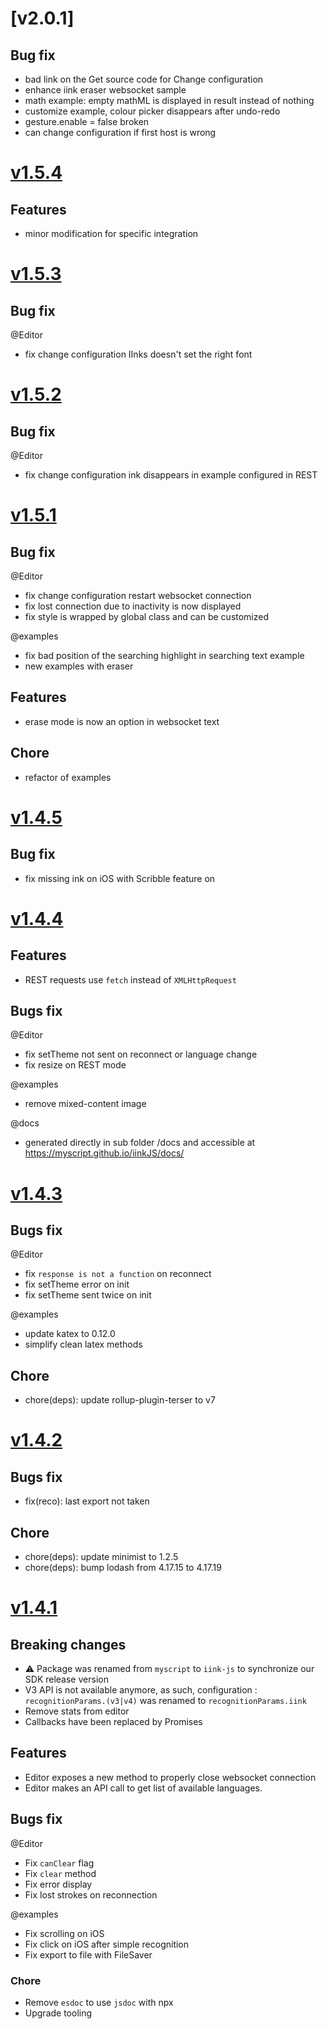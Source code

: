 # [v2.0.1]

## Bug fix
- bad link on the Get source code for Change configuration
- enhance iink eraser websocket sample
- math example: empty mathML is displayed in result instead of nothing
- customize example, colour picker disappears after undo-redo
- gesture.enable = false broken
- can change configuration if first host is wrong

# [v1.5.4](https://github.com/MyScript/iinkJS/tree/v1.5.4)

## Features
- minor modification for specific integration
# [v1.5.3](https://github.com/MyScript/iinkJS/tree/v1.5.3)

## Bug fix
@Editor
- fix change configuration IInks doesn't set the right font

# [v1.5.2](https://github.com/MyScript/iinkJS/tree/v1.5.2)

## Bug fix
@Editor
- fix change configuration ink disappears in example configured in REST

# [v1.5.1](https://github.com/MyScript/iinkJS/tree/v1.5.1)

## Bug fix
@Editor
- fix change configuration restart websocket connection
- fix lost connection due to inactivity is now displayed
- fix style is wrapped by global class and can be customized

@examples
- fix bad position of the searching highlight in searching text example
- new examples with eraser

## Features
- erase mode is now an option in websocket text

## Chore
- refactor of examples

# [v1.4.5](https://github.com/MyScript/iinkJS/tree/v1.4.5)

## Bug fix

- fix missing ink on iOS with Scribble feature on

# [v1.4.4](https://github.com/MyScript/iinkJS/tree/v1.4.4)

## Features

- REST requests use `fetch` instead of `XMLHttpRequest`

## Bugs fix

@Editor
- fix setTheme not sent on reconnect or language change
- fix resize on REST mode

@examples
- remove mixed-content image

@docs
- generated directly in sub folder /docs and accessible at https://myscript.github.io/iinkJS/docs/

# [v1.4.3](https://github.com/MyScript/iinkJS/tree/v1.4.3)

## Bugs fix

@Editor
- fix `response is not a function` on reconnect
- fix setTheme error on init
- fix setTheme sent twice on init

@examples
- update katex to 0.12.0
- simplify clean latex methods

## Chore

- chore(deps): update rollup-plugin-terser to v7

# [v1.4.2](https://github.com/MyScript/iinkJS/tree/v1.4.2)

## Bugs fix

- fix(reco): last export not taken

## Chore

- chore(deps): update minimist to 1.2.5
- chore(deps): bump lodash from 4.17.15 to 4.17.19

# [v1.4.1](https://github.com/MyScript/iinkJS/tree/v1.4.1)

## Breaking changes

- ⚠ Package was renamed from `myscript` to `iink-js` to synchronize our SDK release version
- V3 API is not available anymore, as such, configuration : `recognitionParams.(v3|v4)` was renamed to `recognitionParams.iink`
- Remove stats from editor
- Callbacks have been replaced by Promises

## Features

- Editor exposes a new method to properly close websocket connection
- Editor makes an API call to get list of available languages.

## Bugs fix

@Editor
- Fix `canClear` flag
- Fix `clear` method
- Fix error display
- Fix lost strokes on reconnection

@examples
- Fix scrolling on iOS
- Fix click on iOS after simple recognition
- Fix export to file with FileSaver

### Chore 

- Remove `esdoc` to use `jsdoc` with npx
- Upgrade tooling
